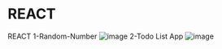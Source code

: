# REACT
REACT
1-Random-Number
![image](https://user-images.githubusercontent.com/109859611/206564160-85c3a094-b6a1-49e2-a433-465624a9a6bc.png)
2-Todo List App
![image](https://user-images.githubusercontent.com/109859611/206780790-14925250-af85-45dd-9edc-4f2431e79301.png)
